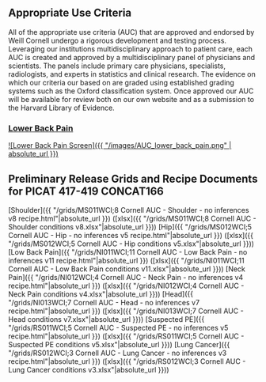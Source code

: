 ## Appropriate Use Criteria

All of the appropriate use criteria (AUC) that are approved and endorsed by Weill Cornell undergo a rigorous development and testing process.  Leveraging our institutions multidisciplinary approach to patient care, each AUC is created and approved by a multidisciplinary panel of physicians and scientists. The panels include primary care physicians, specialists, radiologists, and experts in statistics and clinical research. The evidence on which our criteria our based on are graded using established grading systems such as the Oxford classification system.  Once approved our AUC will be available for review both on our own website and as a submission to the Harvard Library of Evidence.


### [Lower Back Pain][aucbackpain]

[![Lower Back Pain Screen]({{ "/images/AUC_lower_back_pain.png" | absolute_url }})][aucbackpain]

## Preliminary Release Grids and Recipe Documents for PICAT 417-419 CONCAT166

[Shoulder]({{ "/grids/MS011WCI;8 Cornell AUC - Shoulder - no inferences v8 recipe.html"|absolute_url }}) ([xlsx]({{ "/grids/MS011WCI;8 Cornell AUC - Shoulder conditions v8.xlsx"|absolute_url }}))
[Hip]({{ "/grids/MS012WCI;5 Cornell AUC - Hip - no inferences v5 recipe.html"|absolute_url }}) ([xlsx]({{ "/grids/MS012WCI;5 Cornell AUC - Hip conditions v5.xlsx"|absolute_url }}))
[Low Back Pain]({{ "/grids/NI011WCI;11 Cornell AUC - Low Back Pain - no inferences v11 recipe.html"|absolute_url }}) ([xlsx]({{ "/grids/NI011WCI;11 Cornell AUC - Low Back Pain conditions v11.xlsx"|absolute_url }}))
[Neck Pain]({{ "/grids/NI012WCI;4 Cornell AUC - Neck Pain - no inferences v4 recipe.html"|absolute_url }}) ([xlsx]({{ "/grids/NI012WCI;4 Cornell AUC - Neck Pain conditions v4.xlsx"|absolute_url }}))
[Head]({{ "/grids/NI013WCI;7 Cornell AUC - Head - no inferences v7 recipe.html"|absolute_url }}) ([xlsx]({{ "/grids/NI013WCI;7 Cornell AUC - Head conditions v7.xlsx"|absolute_url }}))
[Suspected PE]({{ "/grids/RS011WCI;5 Cornell AUC - Suspected PE - no inferences v5 recipe.html"|absolute_url }}) ([xlsx]({{ "/grids/RS011WCI;5 Cornell AUC - Suspected PE conditions v5.xlsx"|absolute_url }}))
[Lung Cancer]({{ "/grids/RS012WCI;3 Cornell AUC - Lung Cancer - no inferences v3 recipe.html"|absolute_url }}) ([xlsx]({{ "/grids/RS012WCI;3 Cornell AUC - Lung Cancer conditions v3.xlsx"|absolute_url }}))

<script type='text/javascript'>
var links = document.links;

for (var i = 0; i < links.length; i++) {
  if (links[i].hostname != window.location.hostname) {
    links[i].target = '_blank';
  }
}
</script>

  [aucbackpain]: https://docs.google.com/spreadsheets/d/1fGB72y4sQ1a4cjbkFmkx7XH1p6dprUG_36_3hLZ-wOU/edit#gid=813947164


